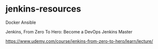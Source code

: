 # jenkins-resources
Docker Ansible

Jenkins, From Zero To Hero: Become a DevOps Jenkins Master

https://www.udemy.com/course/jenkins-from-zero-to-hero/learn/lecture/
